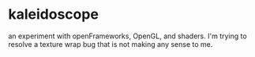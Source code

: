 kaleidoscope
============
an experiment with openFrameworks, OpenGL, and shaders. I'm trying to resolve a texture wrap bug that is not making any sense to me.
